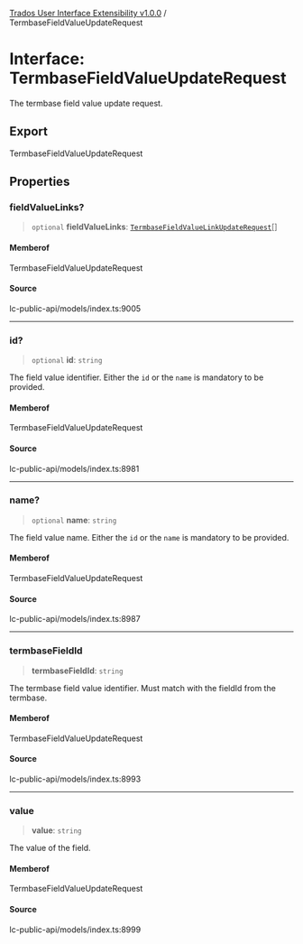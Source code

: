 [Trados User Interface Extensibility v1.0.0](../wiki/globals) / TermbaseFieldValueUpdateRequest

# Interface: TermbaseFieldValueUpdateRequest

The termbase field value update request.

## Export

TermbaseFieldValueUpdateRequest

## Properties

### fieldValueLinks?

> `optional` **fieldValueLinks**: [`TermbaseFieldValueLinkUpdateRequest`](../wiki/Interface.TermbaseFieldValueLinkUpdateRequest)[]

#### Memberof

TermbaseFieldValueUpdateRequest

#### Source

lc-public-api/models/index.ts:9005

***

### id?

> `optional` **id**: `string`

The field value identifier. Either the `id` or the `name` is mandatory to be provided.

#### Memberof

TermbaseFieldValueUpdateRequest

#### Source

lc-public-api/models/index.ts:8981

***

### name?

> `optional` **name**: `string`

The field value name. Either the `id` or the `name` is mandatory to be provided.

#### Memberof

TermbaseFieldValueUpdateRequest

#### Source

lc-public-api/models/index.ts:8987

***

### termbaseFieldId

> **termbaseFieldId**: `string`

The termbase field value identifier. Must match with the fieldId from the termbase.

#### Memberof

TermbaseFieldValueUpdateRequest

#### Source

lc-public-api/models/index.ts:8993

***

### value

> **value**: `string`

The value of the field.

#### Memberof

TermbaseFieldValueUpdateRequest

#### Source

lc-public-api/models/index.ts:8999
